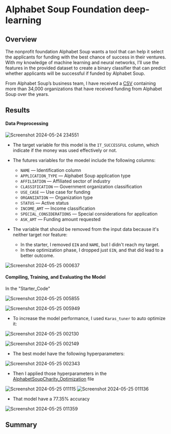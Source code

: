 # Alphabet Soup Foundation  deep-learning

## Overview 
The nonprofit foundation Alphabet Soup wants a tool that can help it select the applicants for funding with the best chance of success in their ventures. With my knowledge of machine learning and neural networks, I’ll use the features in the provided dataset to create a binary classifier that can predict whether applicants will be successful if funded by Alphabet Soup.

From Alphabet Soup’s business team, I have received a [CSV](https://static.bc-edx.com/data/dl-1-2/m21/lms/starter/charity_data.csv) containing more than 34,000 organizations that have received funding from Alphabet Soup over the years.

## Results

#### Data Preprocessing
![Screenshot 2024-05-24 234551](https://github.com/Seif-Ma/deep-learning-challenge/assets/152819459/86c1d3a9-d61f-428b-881b-7abe8e0dfa1b)

* The target variable for this model is the `IT_SUCCESSFUL` column, which indicate if the money was used effectively or not.
* The futures variables for the moedel include the following columns:
    *  `NAME` — Identification column
    *  `APPLICATION_TYPE` — Alphabet Soup application type
    *  `AFFILIATION` — Affiliated sector of industry
    *  `CLASSIFICATION` — Government organization classification
    *  `USE_CASE` — Use case for funding
    *  `ORGANIZATION` — Organization type
    *  `STATUS` — Active status
    *  `INCOME_AMT` — Income classification
    *  `SPECIAL_CONSIDERATIONS` — Special considerations for application
    *  `ASK_AMT` — Funding amount requested


* The variable that should be removed from the input data because it's neither target nor feature:  
    *  In the starter, I removed `EIN` and `NAME`, but I didn't reach my target.
    *  In thee optimization phase, I dropped just `EIN`, and that did lead to a better outcome.
 
![Screenshot 2024-05-25 000637](https://github.com/Seif-Ma/deep-learning-challenge/assets/152819459/065ef846-39e3-4feb-baa6-c03b62770e2c)

#### Compiling, Training, and Evaluating the Model

In the "Starter_Code" 


![Screenshot 2024-05-25 005855](https://github.com/Seif-Ma/deep-learning-challenge/assets/152819459/55cfba01-62d0-4284-b196-4cf4f914e7a1)


![Screenshot 2024-05-25 005949](https://github.com/Seif-Ma/deep-learning-challenge/assets/152819459/c0382fe4-a767-4623-8c44-5176ac3c1af0)



* To increase the model performance, I used `Karas_tuner` to auto optimize it:



![Screenshot 2024-05-25 002130](https://github.com/Seif-Ma/deep-learning-challenge/assets/152819459/88ebfb6b-a444-4884-9cfb-92aa472813cc)



![Screenshot 2024-05-25 002149](https://github.com/Seif-Ma/deep-learning-challenge/assets/152819459/15e18dd6-8fc0-42cd-b726-769be6440ade)



* The best model have the following hyperparameters: 

![Screenshot 2024-05-25 002343](https://github.com/Seif-Ma/deep-learning-challenge/assets/152819459/93f516d3-8165-45a6-b8aa-37012113447c)

* Then I applied those hyperparameters in the [AlphabetSoupCharity_Optimization](https://github.com/Seif-Ma/deep-learning-challenge/blob/main/AlphabetSoupCharity_Optimization.ipynb) file

![Screenshot 2024-05-25 011115](https://github.com/Seif-Ma/deep-learning-challenge/assets/152819459/c93b18f1-267e-4593-b81c-90f1c0923201)
![Screenshot 2024-05-25 011136](https://github.com/Seif-Ma/deep-learning-challenge/assets/152819459/981a2947-a8f5-4af0-ad07-b1bb7ae52612)

* That model have a 77.35% accuracy

![Screenshot 2024-05-25 011359](https://github.com/Seif-Ma/deep-learning-challenge/assets/152819459/579fec4b-af4a-4290-a95a-a627d049e6e1)

## Summary

